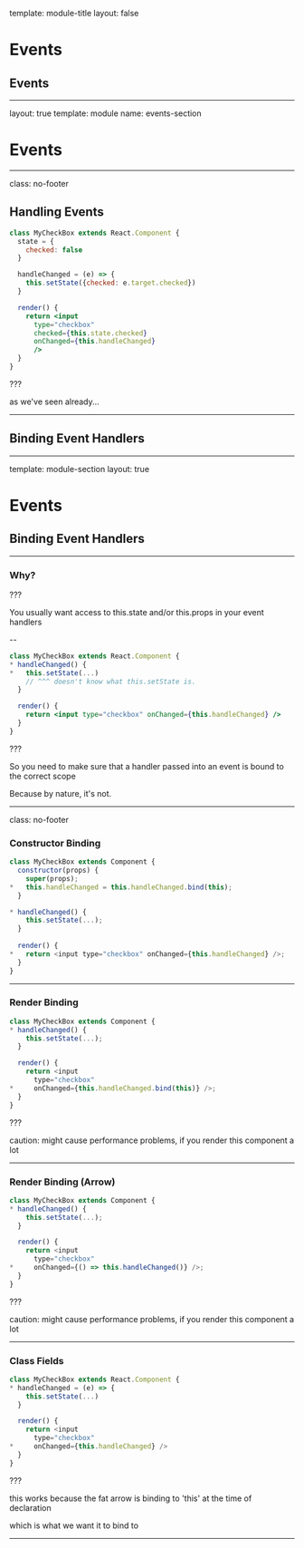 
template: module-title
layout: false

# Events
## Events

---

layout: true
template: module
name: events-section

# Events

---
class: no-footer

## Handling Events

```jsx
class MyCheckBox extends React.Component {
  state = {
    checked: false
  }

  handleChanged = (e) => {
    this.setState({checked: e.target.checked})  
  }

  render() {
    return <input 
      type="checkbox" 
      checked={this.state.checked} 
      onChanged={this.handleChanged} 
      />
  }
}
```

???

as we've seen already...


---

## Binding Event Handlers

---
template: module-section
layout: true
# Events
## Binding Event Handlers

---

### Why?

???

You usually want access to this.state and/or this.props in your event handlers

--

```jsx
class MyCheckBox extends React.Component {
* handleChanged() {
*   this.setState(...)
    // ^^^ doesn't know what this.setState is.
  }

  render() {
    return <input type="checkbox" onChanged={this.handleChanged} />
  }
}
```

???

So you need to make sure that a handler passed into an event is bound to the correct scope

Because by nature, it's not.

---
class: no-footer
### Constructor Binding

```javascript
class MyCheckBox extends Component {
  constructor(props) {
    super(props);
*   this.handleChanged = this.handleChanged.bind(this);
  }

* handleChanged() {
    this.setState(...);
  }
  
  render() {
*   return <input type="checkbox" onChanged={this.handleChanged} />;
  }
}
```
---

### Render Binding

```javascript
class MyCheckBox extends Component {
* handleChanged() {
    this.setState(...);
  }

  render() {
    return <input 
      type="checkbox" 
*     onChanged={this.handleChanged.bind(this)} />;
  }
}
```

???

caution: might cause performance problems, if you render this component a lot

---

### Render Binding (Arrow)

```javascript
class MyCheckBox extends Component {
* handleChanged() {
    this.setState(...);
  }

  render() {
    return <input 
      type="checkbox" 
*     onChanged={() => this.handleChanged()} />;
  }
}
```

???

caution: might cause performance problems, if you render this component a lot

---

### Class Fields

```javascript
class MyCheckBox extends React.Component {
* handleChanged = (e) => {
    this.setState(...)  
  }

  render() {
    return <input 
      type="checkbox" 
*     onChanged={this.handleChanged} />
  }
}
```

???

this works because the fat arrow is binding to 'this' at the time of declaration

which is what we want it to bind to

---


